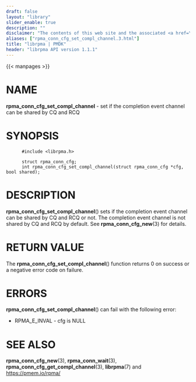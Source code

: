 ```yaml
---
draft: false
layout: "library"
slider_enable: true
description: ""
disclaimer: "The contents of this web site and the associated <a href=\"https://github.com/pmem\">GitHub repositories</a> are BSD-licensed open source."
aliases: ["rpma_conn_cfg_set_compl_channel.3.html"]
title: "librpma | PMDK"
header: "librpma API version 1.1.1"
---
```

{{< manpages >}}

[comment]: <> (SPDX-License-Identifier: BSD-3-Clause)
[comment]: <> (Copyright 2020-2023, Intel Corporation)

# NAME

**rpma_conn_cfg_set_compl_channel** - set if the completion event
channel can be shared by CQ and RCQ

# SYNOPSIS

          #include <librpma.h>

          struct rpma_conn_cfg;
          int rpma_conn_cfg_set_compl_channel(struct rpma_conn_cfg *cfg, bool shared);

# DESCRIPTION

**rpma_conn_cfg_set_compl_channel**() sets if the completion event
channel can be shared by CQ and RCQ or not. The completion event channel
is not shared by CQ and RCQ by default. See **rpma_conn_cfg_new**(3) for
details.

# RETURN VALUE

The **rpma_conn_cfg_set_compl_channel**() function returns 0 on success
or a negative error code on failure.

# ERRORS

**rpma_conn_cfg_set_compl_channel**() can fail with the following error:

-   RPMA_E\_INVAL - cfg is NULL

# SEE ALSO

**rpma_conn_cfg_new**(3), **rpma_conn_wait**(3),
**rpma_conn_cfg_get_compl_channel**(3), **librpma**(7) and
https://pmem.io/rpma/

